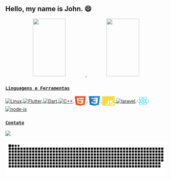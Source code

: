 ## Hello, my name is John. :smile:

<div align="center">
  <a href="https://github.com/benevidesjohn">
  <img width="45%" height="180em" src="https://github-readme-stats.vercel.app/api?username=benevidesjohn&show_icons=true&theme=gotham&include_all_commits=true&count_private=true"/>
  <img width="45%" height="180em" src="https://github-readme-stats.vercel.app/api/top-langs/?username=benevidesjohn&layout=compact&langs_count=4&theme=gotham"/>
</div>

### `Linguagens e Ferramentas`

<div style="display: inline_block">
  <img align="center" alt="Linux" height="30" width"40" src="https://cdn.jsdelivr.net/gh/devicons/devicon/icons/linux/linux-original.svg" />
  <img align="center" alt="Flutter" height="30" width="40" src="https://cdn.jsdelivr.net/gh/devicons/devicon/icons/flutter/flutter-original.svg"/>
  <img align="center" alt="Dart" height="30" width="40" src="https://cdn.jsdelivr.net/gh/devicons/devicon/icons/dart/dart-original.svg"/>
  <img align="center" alt="C++" height="30" width="40" src="https://cdn.jsdelivr.net/gh/devicons/devicon/icons/cplusplus/cplusplus-original.svg"/>
  <img align="center" alt="HTML" height="30" width="40" src="https://raw.githubusercontent.com/devicons/devicon/master/icons/html5/html5-original.svg">
  <img align="center" alt="CSS" height="30" width="40" src="https://raw.githubusercontent.com/devicons/devicon/master/icons/css3/css3-original.svg">
  <img align="center" alt="Js" height="30" width="40" src="https://raw.githubusercontent.com/devicons/devicon/master/icons/javascript/javascript-plain.svg">
  <img align="center" alt="laravel" height="30" src="https://cdn.jsdelivr.net/gh/devicons/devicon/icons/laravel/laravel-plain.svg"/>
  <img align="center" alt="React" height="30" width="40" src="https://raw.githubusercontent.com/devicons/devicon/master/icons/react/react-original.svg">
  <img align="center" alt="node-js" height="30" width="40" src="https://cdn.jsdelivr.net/gh/devicons/devicon/icons/nodejs/nodejs-original.svg"/>  

</div>

### `Contato`

<div> 
  <a href="https://www.linkedin.com/in/jo%C3%A3o-benevides-da-silva-neto-81b405206/" target="_blank"><img src="https://img.shields.io/badge/-LinkedIn-%230077B5?style=for-the-badge&logo=linkedin&logoColor=white" target="_blank"></a> 
</div>
  
![Snake animation](https://github.com/benevidesjohn/benevidesjohn/blob/output/github-contribution-grid-snake.svg)

